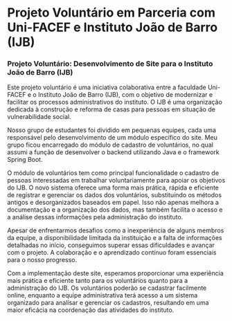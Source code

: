 # Projeto Voluntário em Parceria com Uni-FACEF e Instituto João de Barro (IJB)
<p><h3>Projeto Voluntário: Desenvolvimento de Site para o Instituto João de Barro (IJB)</h3></p>
<p>Este projeto voluntário é uma iniciativa colaborativa entre a faculdade Uni-FACEF e o Instituto João de Barro (IJB), com o objetivo de modernizar e facilitar os processos administrativos do instituto. O IJB é uma organização dedicada à construção e reforma de casas para pessoas em situação de vulnerabilidade social.</p>
<p>Nosso grupo de estudantes foi dividido em pequenas equipes, cada uma responsável pelo desenvolvimento de um módulo específico do site. Meu grupo ficou encarregado do módulo de cadastro de voluntários, no qual assumi a função de desenvolver o backend utilizando Java e o framework Spring Boot.</p>
<p>O módulo de voluntários tem como principal funcionalidade o cadastro de pessoas interessadas em trabalhar voluntariamente para apoiar os objetivos do IJB. O novo sistema oferece uma forma mais prática, rápida e eficiente de registrar e gerenciar os dados dos voluntários, substituindo os métodos antigos e desorganizados baseados em papel. Isso não apenas melhora a documentação e a organização dos dados, mas também facilita o acesso e a análise dessas informações pela administração do instituto.</p>
<p>Apesar de enfrentarmos desafios como a inexperiência de alguns membros da equipe, a disponibilidade limitada da instituição e a falta de informações detalhadas no início, conseguimos superar essas dificuldades e avançar com o projeto. A colaboração e o aprendizado contínuo foram essenciais para o nosso progresso.</p>
<p>Com a implementação deste site, esperamos proporcionar uma experiência mais prática e eficiente tanto para os voluntários quanto para a administração do IJB. Os voluntários poderão se cadastrar facilmente online, enquanto a equipe administrativa terá acesso a um sistema organizado para analisar e gerenciar os cadastros, resultando em uma maior eficácia na coordenação das atividades do instituto.</p>
